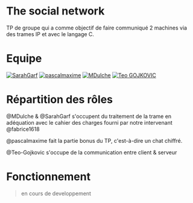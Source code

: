 # The social network
TP de groupe qui a comme objectif de faire communiqué 2 machines via des trames IP et avec le langage C.

# Equipe

[![SarahGarf](https://img.shields.io/badge/SarahGarf-222e45?style=for-the-badge&logo=github&logoColor=white)](https://github.com/SarahGarf)
[![pascalmaxime](https://img.shields.io/badge/pascalmaxime-222e45?style=for-the-badge&logo=github&logoColor=white)](https://github.com/pascalmaxime)
[![MDulche](https://img.shields.io/badge/MDulche-222e45?style=for-the-badge&logo=github&logoColor=white)](https://github.com/MDulche)
[![Teo GOJKOVIC](https://img.shields.io/badge/Teo_GOJKOVIC-222e45?style=for-the-badge&logo=github&logoColor=white)](https://github.com/Teo-Gojkovic)

# Répartition des rôles

@MDulche & @SarahGarf s'occupent du traitement de la trame en adéquation avec le cahier des charges fourni par notre intervenant @fabrice1618

@pascalmaxime fait la partie bonus du TP, c'est-à-dire un chat chiffré.

@Teo-Gojkovic s'occupe de la communication entre client & serveur

# Fonctionnement

> en cours de developpement


